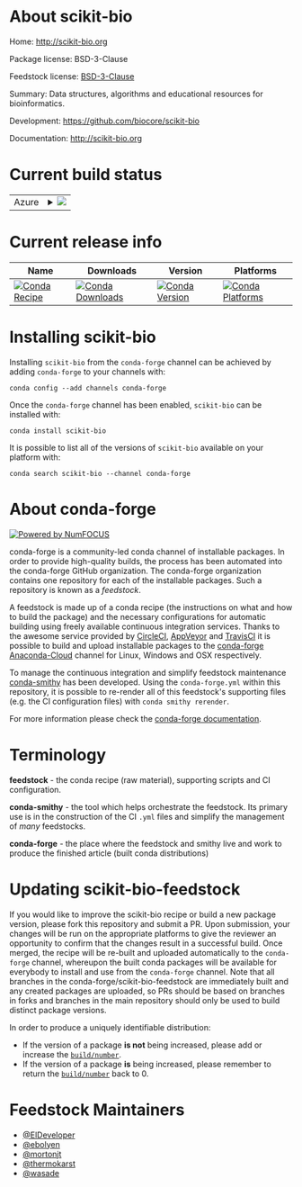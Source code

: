 About scikit-bio
================

Home: http://scikit-bio.org

Package license: BSD-3-Clause

Feedstock license: [BSD-3-Clause](https://github.com/conda-forge/scikit-bio-feedstock/blob/master/LICENSE.txt)

Summary: Data structures, algorithms and educational resources for bioinformatics.

Development: https://github.com/biocore/scikit-bio

Documentation: http://scikit-bio.org

Current build status
====================


<table>
    
  <tr>
    <td>Azure</td>
    <td>
      <details>
        <summary>
          <a href="https://dev.azure.com/conda-forge/feedstock-builds/_build/latest?definitionId=4661&branchName=master">
            <img src="https://dev.azure.com/conda-forge/feedstock-builds/_apis/build/status/scikit-bio-feedstock?branchName=master">
          </a>
        </summary>
        <table>
          <thead><tr><th>Variant</th><th>Status</th></tr></thead>
          <tbody><tr>
              <td>linux_64_numpy1.16python3.6.____cpython</td>
              <td>
                <a href="https://dev.azure.com/conda-forge/feedstock-builds/_build/latest?definitionId=4661&branchName=master">
                  <img src="https://dev.azure.com/conda-forge/feedstock-builds/_apis/build/status/scikit-bio-feedstock?branchName=master&jobName=linux&configuration=linux_64_numpy1.16python3.6.____cpython" alt="variant">
                </a>
              </td>
            </tr><tr>
              <td>linux_64_numpy1.16python3.7.____cpython</td>
              <td>
                <a href="https://dev.azure.com/conda-forge/feedstock-builds/_build/latest?definitionId=4661&branchName=master">
                  <img src="https://dev.azure.com/conda-forge/feedstock-builds/_apis/build/status/scikit-bio-feedstock?branchName=master&jobName=linux&configuration=linux_64_numpy1.16python3.7.____cpython" alt="variant">
                </a>
              </td>
            </tr><tr>
              <td>linux_64_numpy1.16python3.8.____cpython</td>
              <td>
                <a href="https://dev.azure.com/conda-forge/feedstock-builds/_build/latest?definitionId=4661&branchName=master">
                  <img src="https://dev.azure.com/conda-forge/feedstock-builds/_apis/build/status/scikit-bio-feedstock?branchName=master&jobName=linux&configuration=linux_64_numpy1.16python3.8.____cpython" alt="variant">
                </a>
              </td>
            </tr><tr>
              <td>linux_64_numpy1.19python3.9.____cpython</td>
              <td>
                <a href="https://dev.azure.com/conda-forge/feedstock-builds/_build/latest?definitionId=4661&branchName=master">
                  <img src="https://dev.azure.com/conda-forge/feedstock-builds/_apis/build/status/scikit-bio-feedstock?branchName=master&jobName=linux&configuration=linux_64_numpy1.19python3.9.____cpython" alt="variant">
                </a>
              </td>
            </tr><tr>
              <td>osx_64_numpy1.16python3.6.____cpython</td>
              <td>
                <a href="https://dev.azure.com/conda-forge/feedstock-builds/_build/latest?definitionId=4661&branchName=master">
                  <img src="https://dev.azure.com/conda-forge/feedstock-builds/_apis/build/status/scikit-bio-feedstock?branchName=master&jobName=osx&configuration=osx_64_numpy1.16python3.6.____cpython" alt="variant">
                </a>
              </td>
            </tr><tr>
              <td>osx_64_numpy1.16python3.7.____cpython</td>
              <td>
                <a href="https://dev.azure.com/conda-forge/feedstock-builds/_build/latest?definitionId=4661&branchName=master">
                  <img src="https://dev.azure.com/conda-forge/feedstock-builds/_apis/build/status/scikit-bio-feedstock?branchName=master&jobName=osx&configuration=osx_64_numpy1.16python3.7.____cpython" alt="variant">
                </a>
              </td>
            </tr><tr>
              <td>osx_64_numpy1.16python3.8.____cpython</td>
              <td>
                <a href="https://dev.azure.com/conda-forge/feedstock-builds/_build/latest?definitionId=4661&branchName=master">
                  <img src="https://dev.azure.com/conda-forge/feedstock-builds/_apis/build/status/scikit-bio-feedstock?branchName=master&jobName=osx&configuration=osx_64_numpy1.16python3.8.____cpython" alt="variant">
                </a>
              </td>
            </tr><tr>
              <td>osx_64_numpy1.19python3.9.____cpython</td>
              <td>
                <a href="https://dev.azure.com/conda-forge/feedstock-builds/_build/latest?definitionId=4661&branchName=master">
                  <img src="https://dev.azure.com/conda-forge/feedstock-builds/_apis/build/status/scikit-bio-feedstock?branchName=master&jobName=osx&configuration=osx_64_numpy1.19python3.9.____cpython" alt="variant">
                </a>
              </td>
            </tr>
          </tbody>
        </table>
      </details>
    </td>
  </tr>
</table>

Current release info
====================

| Name | Downloads | Version | Platforms |
| --- | --- | --- | --- |
| [![Conda Recipe](https://img.shields.io/badge/recipe-scikit--bio-green.svg)](https://anaconda.org/conda-forge/scikit-bio) | [![Conda Downloads](https://img.shields.io/conda/dn/conda-forge/scikit-bio.svg)](https://anaconda.org/conda-forge/scikit-bio) | [![Conda Version](https://img.shields.io/conda/vn/conda-forge/scikit-bio.svg)](https://anaconda.org/conda-forge/scikit-bio) | [![Conda Platforms](https://img.shields.io/conda/pn/conda-forge/scikit-bio.svg)](https://anaconda.org/conda-forge/scikit-bio) |

Installing scikit-bio
=====================

Installing `scikit-bio` from the `conda-forge` channel can be achieved by adding `conda-forge` to your channels with:

```
conda config --add channels conda-forge
```

Once the `conda-forge` channel has been enabled, `scikit-bio` can be installed with:

```
conda install scikit-bio
```

It is possible to list all of the versions of `scikit-bio` available on your platform with:

```
conda search scikit-bio --channel conda-forge
```


About conda-forge
=================

[![Powered by NumFOCUS](https://img.shields.io/badge/powered%20by-NumFOCUS-orange.svg?style=flat&colorA=E1523D&colorB=007D8A)](http://numfocus.org)

conda-forge is a community-led conda channel of installable packages.
In order to provide high-quality builds, the process has been automated into the
conda-forge GitHub organization. The conda-forge organization contains one repository
for each of the installable packages. Such a repository is known as a *feedstock*.

A feedstock is made up of a conda recipe (the instructions on what and how to build
the package) and the necessary configurations for automatic building using freely
available continuous integration services. Thanks to the awesome service provided by
[CircleCI](https://circleci.com/), [AppVeyor](https://www.appveyor.com/)
and [TravisCI](https://travis-ci.com/) it is possible to build and upload installable
packages to the [conda-forge](https://anaconda.org/conda-forge)
[Anaconda-Cloud](https://anaconda.org/) channel for Linux, Windows and OSX respectively.

To manage the continuous integration and simplify feedstock maintenance
[conda-smithy](https://github.com/conda-forge/conda-smithy) has been developed.
Using the ``conda-forge.yml`` within this repository, it is possible to re-render all of
this feedstock's supporting files (e.g. the CI configuration files) with ``conda smithy rerender``.

For more information please check the [conda-forge documentation](https://conda-forge.org/docs/).

Terminology
===========

**feedstock** - the conda recipe (raw material), supporting scripts and CI configuration.

**conda-smithy** - the tool which helps orchestrate the feedstock.
                   Its primary use is in the construction of the CI ``.yml`` files
                   and simplify the management of *many* feedstocks.

**conda-forge** - the place where the feedstock and smithy live and work to
                  produce the finished article (built conda distributions)


Updating scikit-bio-feedstock
=============================

If you would like to improve the scikit-bio recipe or build a new
package version, please fork this repository and submit a PR. Upon submission,
your changes will be run on the appropriate platforms to give the reviewer an
opportunity to confirm that the changes result in a successful build. Once
merged, the recipe will be re-built and uploaded automatically to the
`conda-forge` channel, whereupon the built conda packages will be available for
everybody to install and use from the `conda-forge` channel.
Note that all branches in the conda-forge/scikit-bio-feedstock are
immediately built and any created packages are uploaded, so PRs should be based
on branches in forks and branches in the main repository should only be used to
build distinct package versions.

In order to produce a uniquely identifiable distribution:
 * If the version of a package **is not** being increased, please add or increase
   the [``build/number``](https://conda.io/docs/user-guide/tasks/build-packages/define-metadata.html#build-number-and-string).
 * If the version of a package **is** being increased, please remember to return
   the [``build/number``](https://conda.io/docs/user-guide/tasks/build-packages/define-metadata.html#build-number-and-string)
   back to 0.

Feedstock Maintainers
=====================

* [@ElDeveloper](https://github.com/ElDeveloper/)
* [@ebolyen](https://github.com/ebolyen/)
* [@mortonjt](https://github.com/mortonjt/)
* [@thermokarst](https://github.com/thermokarst/)
* [@wasade](https://github.com/wasade/)

